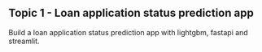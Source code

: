 ## Topic 1 - Loan application status prediction app
Build a loan application status prediction app with lightgbm, fastapi and streamlit.


